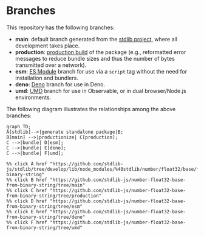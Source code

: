 <!--

@license Apache-2.0

Copyright (c) 2022 The Stdlib Authors.

Licensed under the Apache License, Version 2.0 (the "License");
you may not use this file except in compliance with the License.
You may obtain a copy of the License at

    http://www.apache.org/licenses/LICENSE-2.0

Unless required by applicable law or agreed to in writing, software
distributed under the License is distributed on an "AS IS" BASIS,
WITHOUT WARRANTIES OR CONDITIONS OF ANY KIND, either express or implied.
See the License for the specific language governing permissions and
limitations under the License.

-->

# Branches

This repository has the following branches:

-   **main**: default branch generated from the [stdlib project][stdlib-url], where all development takes place.
-   **production**: [production build][production-url] of the package (e.g., reformatted error messages to reduce bundle sizes and thus the number of bytes transmitted over a network).
-   **esm**: [ES Module][esm-url] branch for use via a `script` tag without the need for installation and bundlers.
-   **deno**: [Deno][deno-url] branch for use in Deno.
-   **umd**: [UMD][umd-url] branch for use in Observable, or in dual browser/Node.js environments.

The following diagram illustrates the relationships among the above branches:

```mermaid
graph TD;
A[stdlib]-->|generate standalone package|B;
B[main] -->|productionize| C[production];
C -->|bundle| D[esm];
C -->|bundle| E[deno];
C -->|bundle| F[umd];

%% click A href "https://github.com/stdlib-js/stdlib/tree/develop/lib/node_modules/%40stdlib/number/float32/base/from-binary-string"
%% click B href "https://github.com/stdlib-js/number-float32-base-from-binary-string/tree/main"
%% click C href "https://github.com/stdlib-js/number-float32-base-from-binary-string/tree/production"
%% click D href "https://github.com/stdlib-js/number-float32-base-from-binary-string/tree/esm"
%% click E href "https://github.com/stdlib-js/number-float32-base-from-binary-string/tree/deno"
%% click F href "https://github.com/stdlib-js/number-float32-base-from-binary-string/tree/umd"
```

[stdlib-url]: https://github.com/stdlib-js/stdlib/tree/develop/lib/node_modules/%40stdlib/number/float32/base/from-binary-string
[production-url]: https://github.com/stdlib-js/number-float32-base-from-binary-string/tree/production
[deno-url]: https://github.com/stdlib-js/number-float32-base-from-binary-string/tree/deno
[umd-url]: https://github.com/stdlib-js/number-float32-base-from-binary-string/tree/umd
[esm-url]: https://github.com/stdlib-js/number-float32-base-from-binary-string/tree/esm